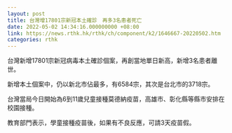 ```yaml
---
layout: post
title: 台灣增17801宗新冠本土確診　再多3名患者死亡
date: 2022-05-02 14:34:16.000000000 +08:00
link: https://news.rthk.hk/rthk/ch/component/k2/1646667-20220502.htm
categories: rthk
---
```


台灣新增17801宗新冠病毒本土確診個案，再創當地單日新高，新增3名患者離世。

新增本土個案中，仍以新北市佔最多，有6584宗，其次是台北市的3718宗。

台灣當局今日開始為6到11歲兒童接種莫德納疫苗，高雄市、彰化縣等縣市安排在校園接種。

教育部門表示，學童接種疫苗後，如果有不良反應，可請3天疫苗假。
